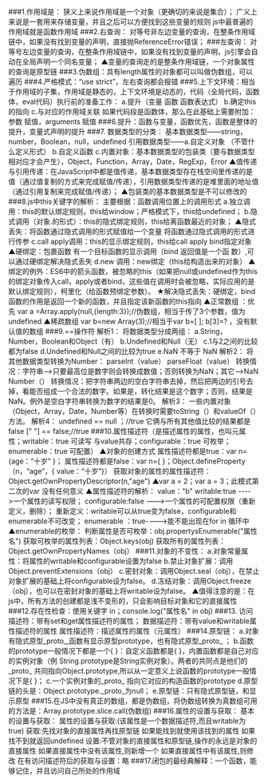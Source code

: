 ###1.作用域是：
	狭义上来说作用域是一个对象（更确切的来说是集合）；
    广义上来说是一套用来存储变量，并且之后可以方便找到这些变量的规则
    js中最普遍的作用域就是函数作用域
###2.右查询：
	对等号非左边变量的查询，在整条作用域链中，如果没有找到变量的声明，直接抛ReferenceError错误；
 ###左查询：
	对等号左边变量的查询，在整条作用域链中，如果没有找到变量的声明，js引擎会自动在全局声明一个同名变量；
▲变量的查询走的是整条作用域链，一个对象属性的查询是原型链
###3.伪数组：具有length属性的对象都可以叫做伪数组，可以遍历
###4.严格模式：“use strict”，左右查询都会报错
###5.上下文环境：相当于作用域的子集，作用域是静态的，上下文环境是动态的，代码（全局代码，函数体，eval代码）执行前的准备工作：
        a.提升（变量 函数 函数表达式）
        b.确定this的指向
        c.与对应的作用域关联
        如果代码段是函数体，那么在此基础上需要附加：参数 赋值，arguments 赋值
###6.提升：函数与变量，函数优先，函数是整体的提升，变量式声明的提升
###7. 数据类型的分类：
	基本数据类型——string，number，Boolean，null，undefined
    引用数据类型——a.自定义对象 （不管什么定义形式）
                b.自定义函数
                c.内置对象：基本数据类型的包装类（要与数据类型相对应才会产生），Object，Function，Array，Date，RegExp，Error
▲值传递与引用传递：在JavaScript中都是值传递，基本数据类型存在栈空间里传递的是值（通过值复制的方式来完成赋值/传递），引用数据类型传递的是堆里面的地址值（通过引用复制来完成赋值/传递）；
▲包装类的基本数据类型是不可以修改的
###8.js中this关键字的解析：
        主要根据：函数调用位置上的调用形式
                a.独立调用：this的默认绑定规则，this给window；严格模式下，this给undefined；
                b.隐式调用（对象.的形式）：this的隐式绑定规则，this给离函数最近的对象；
                     ▲隐式丢失：将函数通过隐式调用的形式赋值给一个变量
                               将函数通过隐式调用的形式进行传参
                c.call apply调用：this的显示绑定规则，this给call apply bind指定对象
                      ▲硬绑定：包裹函数 有一个目标函数的显示调用（bind 返回值是一个函                                                            数）,可以通过硬绑定解决隐式丢失
                d.new 调用：new绑定（this给构造出来的对象）
    ▲绑定的例外：ES6中的箭头函数，被忽略的this（如果把null或undefined作为this的绑定对象传入call，apply或者bind，这些值在调用时会被忽略，实际应用的是默认绑定规则），柯里化（给函数预绑定参数）。
    ★解决隐式丢失：硬绑定，bind函数的作用是返回一个新的函数，并且指定该新函数的this指向
    ▲正常数组 ：优先
        var  a =Array.apply(null,{length:3});//伪数组，相当于传了3个参数，值为undefined
    ▲稀疏数组
        var  b=new  Array(3);//相当于var  b=[ ];   b[3]=?  ，没有默认值的数组
###9.==操作符
    解析1：
        将数据类型分成两组：
            a.String，Number，Boolean和Object（有）
            b.Undefined和Null（无）
            c.1与2之间的比较都为false
            d.Undefined和Null之间的比较为true
            e.NaN 不等于 NaN
    解析2：
        将其他数据类型转换为Number：
             parseInt（value）
             parseFloat（value）
               转换情况：字符串—>只要最高位是数字则会转换成数值；否则转换为NaN；其它—>NaN
            Number（）
                转换情况：把字符串两边的空白字符串去掉，然后把两边的引号去掉，看能否组成一个合法的数字。如果是，转化结果是这个数字；否则，结果是NaN。例外是空白字符串转换为数字的结果是0。
    解析3：
        一些内置对象（Object，Array，Date，Number等）在转换时需要toString（）和valueOf（）方法。
    解析4：
        undefined == null ；//true    它俩与所有其他值比较的结果都是false
        [" "] == false;//true
###10.属性描述符（是描述属性的属性，也叫元属性；writable：true  可读写 与value共存；configurable：true  可枚举；enumerable：true  可配置）
       ▲对象的创建方式
                属性描述符都是true：var n={age：“十岁” }；
                属性描述符都是false：var n={ }；Object.defineProperty（n，“age”，{ value：“十岁”}）
                获取对象的属性的属性描述符：Object.getOwnPropertyDescriptor(n,"age")
       ▲var a = 2；var a = 3；此模式第二次的var 没有任何意义
       ▲属性描述符的解析：
                    value："b"
                        writable:true ---->一个属性的读写权限；
                        configurable:false --->一个属性的可配置权限（重新定义，删除）；
                            重新定义：writable可以从true变为false，configurable和enumerable不可改变；
                        enumerable ：true---->能不能出现在for  in 循环中
    ▲enumerable的枚举：
            判断属性是否可枚举：obj.propertysEnumerable("属性名")
            获取可枚举的属性列表：Object.keys(obj)
            获取所有的属性列表：Object.getOwnPropertyNames（obj）
###11.对象的不变性：
        a.对象常量属性：将属性的writable和configurable设置为false
        b.禁止对象扩展：调用Object.preventExtensions（obj）
        c.密封对象：调用Object.seal（obj），在禁止对象扩展的基础上将configurable设为false。
        d.冻结对象：调用Object.freeze（obj），也可以在密封对象的基础上将writable设为false。
      ▲值得注意的是：在js中，所有方法的创建都是浅不变形的，只会影响目标对象和它的直接属性
###12.存在性检查：使用关键字 in；console.log("属性名"  in  obj)
###13.
	 访问描述符：带有set和get属性描述符的属性；
     数据描述符：带有value和writable属性描述符的属性
     属性描述符：描述属性的属性（元属性）
###14.原型链：
        a.对象有隐式原型_proto_,函数有显示原型prototype，也有隐式原型_proto_ ；
        b.函数的prototype一般情况下都是一个{ }：自定义函数都是{ }，内置函数都是自己对应的实例对象（例 String.prototype是String实例对象）。两者的共同点是他们的_proto_ 共同指向Object.prototype,所以从一定意义上说函数的prototype一般情况下是{ }；
        c.一个实例对象的_proto_  指向它对应的构造函数的prototype
        d.原型链的头是：Object.prototype._proto_为null；
        e.原型链：只有隐式原型链，和显示原型
###15.在JS中没有真正的数组，都是伪数组，将伪数组转换为真数组可用的方法是：Array.prototype.slice.call(伪数组)
###16.属性的设置与获取：
    基本的设置与获取：
 	属性的设置与获取:(该属性是一个数据描述符,而且writable为true)
            获取:先找对象的直接属性再找原型链
                    如果能找到就使用该找到的属性
                    如果找不到就返回undefined
            设置:不管对象的直接属性和原型链,操作的永远是对象的直接属性
                    如果直接属性中没有该属性,则新增一个
                    如果直接属性中有该属性,则修改
      在有访问描述符后的获取与设置：略
###17.闭包的最经典解释：一个函数，能够记住，并且访问自己所处的作用域
   

        








